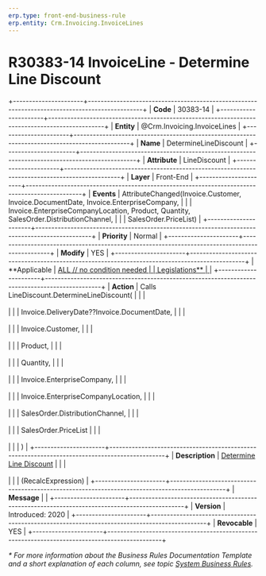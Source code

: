 ```yaml
---
erp.type: front-end-business-rule
erp.entity: Crm.Invoicing.InvoiceLines
---
```


# R30383-14 InvoiceLine - Determine Line Discount
+----------------------+-----------------------------------------------------------------------------------------------+
| **Code**             | 30383-14                                                                                      |
+----------------------+-----------------------------------------------------------------------------------------------+
| **Entity**           | @Crm.Invoicing.InvoiceLines                                                                   |
+----------------------+-----------------------------------------------------------------------------------------------+
| **Name**             | DetermineLineDiscount                                                                         |
+----------------------+-----------------------------------------------------------------------------------------------+
| **Attribute**        | LineDiscount                                                                                  |
+----------------------+-----------------------------------------------------------------------------------------------+
| **Layer**            | Front-End                                                                                     |
+----------------------+-----------------------------------------------------------------------------------------------+
| **Events**           | AttributeChanged(Invoice.Customer, Invoice.DocumentDate, Invoice.EnterpriseCompany,           |
|                      | Invoice.EnterpriseCompanyLocation, Product, Quantity, SalesOrder.DistributionChannel,         |
|                      | SalesOrder.PriceList)                                                                         |
+----------------------+-----------------------------------------------------------------------------------------------+
| **Priority**         | Normal                                                                                        |
+----------------------+-----------------------------------------------------------------------------------------------+
| **Modify**           | YES                                                                                           |
+----------------------+-----------------------------------------------------------------------------------------------+
| **Applicable         | [ALL // no condition needed                                                                   |
| Legislations**       | ](xref:applicable-legislations)                                                               |
+----------------------+-----------------------------------------------------------------------------------------------+
| **Action**           | Calls LineDiscount.DetermineLineDiscount(                                                     |
|                      | <br/><br/>                                                                                    |
|                      | Invoice.DeliveryDate??Invoice.DocumentDate,                                                   |
|                      | <br/><br/>                                                                                    |
|                      | Invoice.Customer,                                                                             |
|                      | <br/><br/>                                                                                    |
|                      | Product,                                                                                      |
|                      | <br/><br/>                                                                                    |
|                      | Quantity,                                                                                     |
|                      | <br/><br/>                                                                                    |
|                      | Invoice.EnterpriseCompany,                                                                    |
|                      | <br/><br/>                                                                                    |
|                      | Invoice.EnterpriseCompanyLocation,                                                            |
|                      | <br/><br/>                                                                                    |
|                      | SalesOrder.DistributionChannel,                                                               |
|                      | <br/><br/>                                                                                    |
|                      | SalesOrder.PriceList                                                                          |
|                      | <br/><br/>                                                                                    |
|                      | )                                                                                             |
+----------------------+-----------------------------------------------------------------------------------------------+
| **Description**      | [Determine Line Discount](https://confluence.erp.net/display/techdoc/Determine+Line+Discount) |
|                      | <br/><br/>                                                                                    |
|                      | (RecalcExpression)                                                                            |
+----------------------+-----------------------------------------------------------------------------------------------+
| **Message**          |                                                                                               |
+----------------------+-----------------------------------------------------------------------------------------------+
| **Version**          | Introduced: 2020                                                                              |
+----------------------+-----------------------------------------------------------------------------------------------+
| **Revocable**        | YES                                                                                           |
+----------------------+-----------------------------------------------------------------------------------------------+

*\* For more information about the Business Rules Documentation Template and a short explanation of each column, see
topic [System Business Rules](../templates/template-description-system-business-rules.md).*
